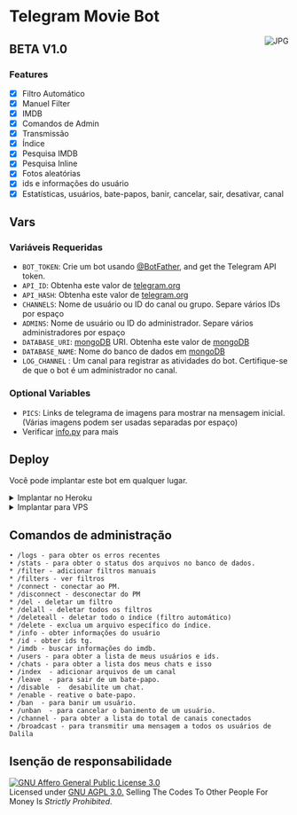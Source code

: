 # Telegram Movie Bot
<img align="right" alt="JPG" src="https://i.ibb.co/nB0p67z/images-1.jpg" />

## BETA V1.0

### Features
- [x] Filtro Automático
- [x] Manuel Filter
- [x] IMDB
- [x] Comandos de Admin
- [x] Transmissão
- [x] Índice
- [x] Pesquisa IMDB
- [x] Pesquisa Inline
- [x] Fotos aleatórias
- [x] ids e informações do usuário
- [x] Estatísticas, usuários, bate-papos, banir, cancelar, sair, desativar, canal

## Vars

### Variáveis ​​Requeridas
* `BOT_TOKEN`: Crie um bot usando [@BotFather](https://telegram.dog/BotFather), and get the Telegram API token.
* `API_ID`: Obtenha este valor de [telegram.org](https://my.telegram.org/apps)
* `API_HASH`: Obtenha este valor de [telegram.org](https://my.telegram.org/apps)
* `CHANNELS`: Nome de usuário ou ID do canal ou grupo. Separe vários IDs por espaço
* `ADMINS`: Nome de usuário ou ID do administrador. Separe vários administradores por espaço
* `DATABASE_URI`: [mongoDB](https://www.mongodb.com) URI. Obtenha este valor de [mongoDB](https://www.mongodb.com)
* `DATABASE_NAME`: Nome do banco de dados em [mongoDB](https://www.mongodb.com)
* `LOG_CHANNEL` : Um canal para registrar as atividades do bot. Certifique-se de que o bot é um administrador no canal.
### Optional Variables
* `PICS`: Links de telegrama de imagens para mostrar na mensagem inicial. (Várias imagens podem ser usadas separadas por espaço)
* Verificar [info.py](info.py) para mais


## Deploy
Você pode implantar este bot em qualquer lugar.

<details><summary>Implantar no Heroku</summary>
<p>
<br>
<a href="https://heroku.com/deploy?template=https://github.com/Dev-Brasil-Code/Dalila/tree/master">
  <img src="https://www.herokucdn.com/deploy/button.svg" alt="Deploy">
</a>
</p>
</details>

<details><summary>Implantar para VPS</summary>
<p>
<pre>
git clone https://github.com/Dev-Brasil-Code/Dalila
# Install Packages
pip3 install -r requirements.txt
Editar info.py com as variáveis ​​fornecidas abaixo, em seguida, execute o bot
python3 bot.py
</pre>
</p>
</details>


## Comandos de administração
```
• /logs - para obter os erros recentes
• /stats - para obter o status dos arquivos no banco de dados.
* /filter - adicionar filtros manuais
* /filters - ver filtros
* /connect - conectar ao PM.
* /disconnect - desconectar do PM
* /del - deletar um filtro
* /delall - deletar todos os filtros
* /deleteall - deletar todo o índice (filtro automático)
* /delete - exclua um arquivo específico do índice.
* /info - obter informações do usuário
* /id - obter ids tg.
* /imdb - buscar informações do imdb.
• /users - para obter a lista de meus usuários e ids.
• /chats - para obter a lista dos meus chats e isso 
• /index  - adicionar arquivos de um canal
• /leave  - para sair de um bate-papo.
• /disable  -  desabilite um chat.
* /enable - reative o bate-papo.
• /ban  - para banir um usuário.
• /unban  - para cancelar o banimento de um usuário.
• /channel - para obter a lista do total de canais conectados
• /broadcast - para transmitir uma mensagem a todos os usuários de Dalila
```


## Isenção de responsabilidade
[![GNU Affero General Public License 3.0](https://www.gnu.org/graphics/agplv3-155x51.png)](https://www.gnu.org/licenses/agpl-3.0.en.html#header)    
Licensed under [GNU AGPL 3.0.](https://github.com/Dev-Brasil-Code/Dalila/blob/master/LICENSE)
Selling The Codes To Other People For Money Is *Strictly Prohibited*.
